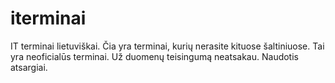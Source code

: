 # iterminai
IT terminai lietuviškai. Čia yra terminai, kurių nerasite kituose šaltiniuose. Tai yra neoficialūs terminai. Už duomenų teisingumą neatsakau. Naudotis atsargiai.
